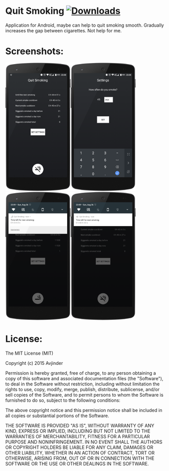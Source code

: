# Quit Smoking [![Downloads](https://img.shields.io/github/downloads/qvepoy/QuitSmoking/total.svg?label=Downloads&maxAge=60)](https://github.com/qvepoy/QuitSmoking/releases/latest)

Application for Android, maybe can help to quit smoking smooth. Gradually increases the gap between cigarettes. Not help for me.

# Screenshots:
<img src="/repository_files/image1.png" height="400px"/><img src="/repository_files/image2.png" height="400px"/><img src="/repository_files/image3.png" height="400px"/><img src="/repository_files/image4.png" height="400px"/>




# License:
The MIT License (MIT)

Copyright (c) 2015 Avjinder

Permission is hereby granted, free of charge, to any person obtaining a copy
of this software and associated documentation files (the "Software"), to deal
in the Software without restriction, including without limitation the rights
to use, copy, modify, merge, publish, distribute, sublicense, and/or sell
copies of the Software, and to permit persons to whom the Software is
furnished to do so, subject to the following conditions:

The above copyright notice and this permission notice shall be included in all
copies or substantial portions of the Software.

THE SOFTWARE IS PROVIDED "AS IS", WITHOUT WARRANTY OF ANY KIND, EXPRESS OR
IMPLIED, INCLUDING BUT NOT LIMITED TO THE WARRANTIES OF MERCHANTABILITY,
FITNESS FOR A PARTICULAR PURPOSE AND NONINFRINGEMENT. IN NO EVENT SHALL THE
AUTHORS OR COPYRIGHT HOLDERS BE LIABLE FOR ANY CLAIM, DAMAGES OR OTHER
LIABILITY, WHETHER IN AN ACTION OF CONTRACT, TORT OR OTHERWISE, ARISING FROM,
OUT OF OR IN CONNECTION WITH THE SOFTWARE OR THE USE OR OTHER DEALINGS IN THE
SOFTWARE.
